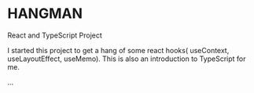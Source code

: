 # HANGMAN
React and TypeScript Project

I started this project to get a hang of some react hooks( useContext, useLayoutEffect, useMemo). 
This is also an introduction to TypeScript for me. 

...